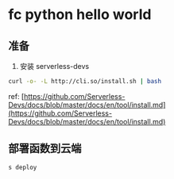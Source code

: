# fc python hello world

## 准备

1. 安装 serverless-devs

```bash
curl -o- -L http://cli.so/install.sh | bash
```

ref: [https://github.com/Serverless-Devs/docs/blob/master/docs/en/tool/install.md](https://github.com/Serverless-Devs/docs/blob/master/docs/en/tool/install.md)

## 部署函数到云端

```bash
s deploy
```
